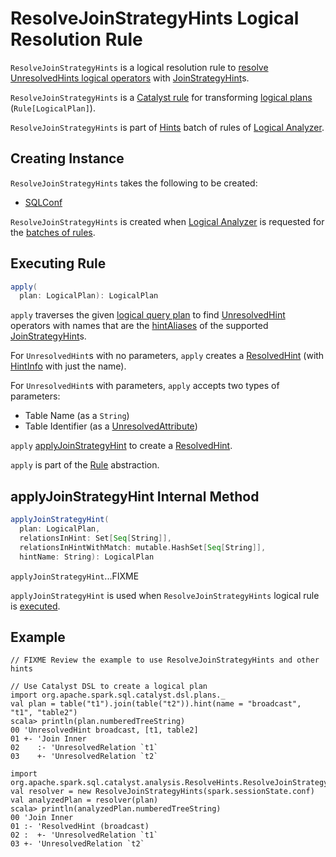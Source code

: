 # ResolveJoinStrategyHints Logical Resolution Rule

`ResolveJoinStrategyHints` is a logical resolution rule to [resolve UnresolvedHints logical operators](#apply) with [JoinStrategyHint](../JoinStrategyHint.md)s.

`ResolveJoinStrategyHints` is a [Catalyst rule](../catalyst/Rule.md) for transforming [logical plans](../logical-operators/LogicalPlan.md) (`Rule[LogicalPlan]`).

`ResolveJoinStrategyHints` is part of [Hints](../Analyzer.md#Hints) batch of rules of [Logical Analyzer](../Analyzer.md).

## Creating Instance

`ResolveJoinStrategyHints` takes the following to be created:

* <span id="conf"> [SQLConf](../SQLConf.md)

`ResolveJoinStrategyHints` is created when [Logical Analyzer](../Analyzer.md) is requested for the [batches of rules](../Analyzer.md#batches).

## <span id="apply"> Executing Rule

```scala
apply(
  plan: LogicalPlan): LogicalPlan
```

`apply` traverses the given [logical query plan](../logical-operators/LogicalPlan.md) to find [UnresolvedHint](../logical-operators/UnresolvedHint.md) operators with names that are the [hintAliases](../JoinStrategyHint.md#hintAliases) of the supported [JoinStrategyHint](../JoinStrategyHint.md)s.

For `UnresolvedHint`s with no parameters, `apply` creates a [ResolvedHint](../logical-operators/ResolvedHint.md) (with [HintInfo](../logical-operators/HintInfo.md) with just the name).

For `UnresolvedHint`s with parameters, `apply` accepts two types of parameters:

* Table Name (as a `String`)
* Table Identifier (as a [UnresolvedAttribute](../expressions/UnresolvedAttribute.md))

`apply` [applyJoinStrategyHint](#applyJoinStrategyHint) to create a [ResolvedHint](../logical-operators/ResolvedHint.md).

`apply` is part of the [Rule](../catalyst/Rule.md#apply) abstraction.

## <span id="applyJoinStrategyHint"> applyJoinStrategyHint Internal Method

```scala
applyJoinStrategyHint(
  plan: LogicalPlan,
  relationsInHint: Set[Seq[String]],
  relationsInHintWithMatch: mutable.HashSet[Seq[String]],
  hintName: String): LogicalPlan
```

`applyJoinStrategyHint`...FIXME

`applyJoinStrategyHint` is used when `ResolveJoinStrategyHints` logical rule is [executed](#apply).

## Example

```text
// FIXME Review the example to use ResolveJoinStrategyHints and other hints

// Use Catalyst DSL to create a logical plan
import org.apache.spark.sql.catalyst.dsl.plans._
val plan = table("t1").join(table("t2")).hint(name = "broadcast", "t1", "table2")
scala> println(plan.numberedTreeString)
00 'UnresolvedHint broadcast, [t1, table2]
01 +- 'Join Inner
02    :- 'UnresolvedRelation `t1`
03    +- 'UnresolvedRelation `t2`

import org.apache.spark.sql.catalyst.analysis.ResolveHints.ResolveJoinStrategyHints
val resolver = new ResolveJoinStrategyHints(spark.sessionState.conf)
val analyzedPlan = resolver(plan)
scala> println(analyzedPlan.numberedTreeString)
00 'Join Inner
01 :- 'ResolvedHint (broadcast)
02 :  +- 'UnresolvedRelation `t1`
03 +- 'UnresolvedRelation `t2`
```

